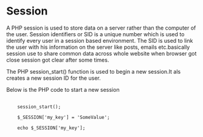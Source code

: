 # Session

 A PHP session is used to store data on a server rather than the computer of the user. Session identifiers or SID is a unique number which is used to identify every user in a session based environment. The SID is used to link the user with his information on the server like posts, emails etc.basically session use to share common data across whole website when browser got close session got clear after some times.

 The PHP session_start() function is used to begin a new session.It als creates a new session ID for the user.

  Below is the PHP code to start a new session

  <pre>
   <code>
    session_start();

    $_SESSION['my_key'] = 'SomeValue';

    echo $_SESSION['my_key'];
   </code>
  </pre>